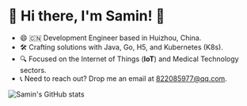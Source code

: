 # 👋 Hi there, I'm Samin! 🚀

- 😄 🇨🇳 Development Engineer based in Huizhou, China.
- 🛠️ Crafting solutions with Java, Go, H5, and Kubernetes (K8s).
- 🔍 Focused on the Internet of Things (**IoT**) and Medical Technology sectors.
- 📞 Need to reach out? Drop me an email at 822085977@qq.com.

![Samin's GitHub stats](https://github-readme-stats.vercel.app/api?username=SaminZou&show_icons=true&theme=vue)
